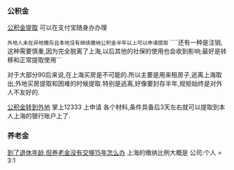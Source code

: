 
### 公积金
[公积金提取](https://zhuanlan.zhihu.com/p/163101699) 可以在支付宝随身办办理

```外地人未在异地缴存且本地没有继续缴纳公积金半年以上可以申请提取```
````还有一种是注销,这种需要慎重,因为完全脱离了上海,以后其他的社保的使用也会收到影响;最好是转移和正常提取使用```

对于大部分90后来说,在上海买房是不可能的.所以主要是用来租房子,逃离上海取出,外地买房提取和困难的时候提取.特别是逃离,好像要封存半年,规矩始终是对外人不友好的.

[公积金转到外地](http://sh.bendibao.com/zffw/2022413/250896.shtm) 掌上12333 上申请 各个材料,条件具备后3天左右就可以提取到本人上海的银行账户上了.


### 养老金

[到了退休年龄,但养老金没有交够15年怎么办](http://sh.bendibao.com/zffw/2022128/248062.shtm) 
上海的缴纳比例大概是 公司:个人 = 3:1
